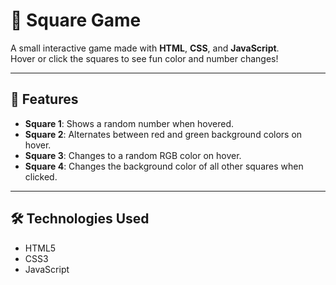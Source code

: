 # 🎯 Square Game

A small interactive game made with **HTML**, **CSS**, and **JavaScript**.  
Hover or click the squares to see fun color and number changes!

---

## 🚀 Features
- **Square 1**: Shows a random number when hovered.  
- **Square 2**: Alternates between red and green background colors on hover.  
- **Square 3**: Changes to a random RGB color on hover.  
- **Square 4**: Changes the background color of all other squares when clicked.

---

## 🛠️ Technologies Used
- HTML5
- CSS3
- JavaScript
